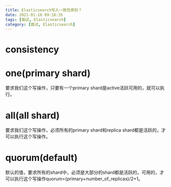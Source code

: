 ```yaml
---
title: Elasticsearch写入一致性原则？
date: 2021-01-16 09:18:35
tags: [面试, Elasticsearch]
category: [面试, Elasticsearch]
---
```


# consistency

# one(primary shard) 

要求我们这个写操作，只要有一个primary shard是active活跃可用的，就可以执行。

# all(all shard) 

要求我们这个写操作，必须所有的primary shard和replica shard都是活跃的，才可以执行这个写操作。

# quorum(default)

默认的值，要求所有的shard中，必须是大部分的shard都是活跃的，可用的，才可以执行这个写操作quorum=(primary+number_of_replicas)/2+1。

